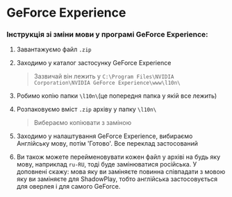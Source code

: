 # GeForce Experience
### Інструкція зі зміни мови у програмі GeForce Experience:<br/>
1. Завантажуємо файл `.zip`
1. Заходимо у каталог застосунку GeForce Experience<br/>
   > Зазвичай він лежить у `C:\Program Files\NVIDIA Corporation\NVIDIA GeForce Experience\www\l10n\`

4. Робимо копію папки `\l10n\`(це попередня папка у якій все лежить)

1. Розпаковуємо вміст `.zip` архіву у папку `\l10n\`<br/>
   > Вибераємо копіювати з заміною

6. Заходимо у налаштування GeForce Experience, вибираємо Англійську мову, потім 'Готово'. Все переклад застосований
7. Ви також можете перейменовувати кожен файл у архіві на будь яку мову, наприклад `ru-RU`, тоді буде замінюватися російська. У доповнені скажу: мова яку ви заміняєте повинна співпадати з мовою яку ви заміняєте для ShadowPlay, тобто англійська застосовується для оверлея і для самого GeForce.
